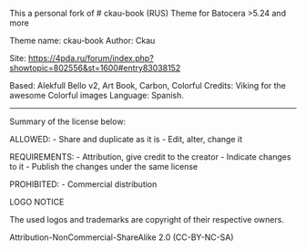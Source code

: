 This a personal fork of  # ckau-book (RUS)
Theme for Batocera >5.24 and more

Theme name:     ckau-book
Author:         Ckau

Site: https://4pda.ru/forum/index.php?showtopic=802556&st=1600#entry83038152

Based: Alekfull Bello v2, Art Book, Carbon, Colorful
Credits: Viking for the awesome Colorful images
Language: Spanish.

---

Summary of the license below:

ALLOWED: - Share and duplicate as it is - Edit, alter, change it

REQUIREMENTS: - Attribution, give credit to the creator - Indicate changes to it - Publish the changes under the same license

PROHIBITED: - Commercial distribution

LOGO NOTICE

The used logos and trademarks are copyright of their respective owners.

Attribution-NonCommercial-ShareAlike 2.0 (CC-BY-NC-SA)
